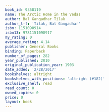 ```yaml
---
book_id: 9358119
name: The Arctic Home in the Vedas
author: Bal Gangadhar Tilak
author_l-f: 'Tilak, Bal Gangadhar'
isbn: 1151098914
isbn13: 9781151098917
my_rating: 0
average_rating: 4.14
publisher: General Books
binding: Paperback
number_of_pages: 282
year_published: 2010
original_publication_year: 1903
date_added: '2/28/2017'
bookshelves: altright
bookshelves_with_positions: 'altright (#182)'
exclusive_shelf: read
read_count: 0
owned_copies: 0
price: 0
layout: book
---
```

